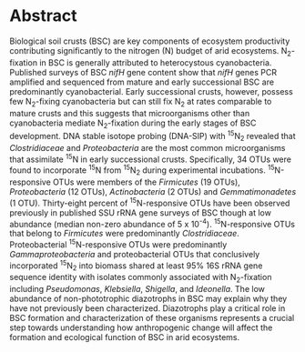 Abstract
========

Biological soil crusts (BSC) are key components of ecosystem productivity contributing significantly to the nitrogen (N) budget of arid ecosystems. N<sub>2</sub>-fixation in BSC is generally attributed to heterocystous cyanobacteria. Published surveys of BSC *nifH* gene content show that *nifH* genes PCR amplified and sequenced from mature and early successional BSC are predominantly cyanobacterial. Early successional crusts, however, possess few N<sub>2</sub>-fixing cyanobacteria but can still fix N<sub>2</sub> at rates comparable to mature crusts and this suggests that microorganisms other than cyanobacteria mediate N<sub>2</sub>-fixation during the early stages of BSC development. DNA stable isotope probing (DNA-SIP) with <sup>15</sup>N<sub>2</sub> revealed that *Clostridiaceae* and *Proteobacteria* are the most common microorganisms that assimilate <sup>15</sup>N in early successional crusts. Specifically, 34 OTUs were found to incorporate <sup>15</sup>N from <sup>15</sup>N<sub>2</sub> during experimental incubations. <sup>15</sup>N-responsive OTUs were members of the *Firmicutes* (19 OTUs), *Proteobacteria* (12 OTUs), *Actinobacteria* (2 OTUs) and *Gemmatimonadetes* (1 OTU). Thirty-eight percent of <sup>15</sup>N-responsive OTUs have been observed previously in published SSU rRNA gene surveys of BSC though at low abundance (median non-zero abundance of 5 x 10<sup>-4</sup>). <sup>15</sup>N-responsive OTUs that belong to *Firmicutes* were predominantly *Clostridiaceae*. Proteobacterial <sup>15</sup>N-responsive OTUs were predominantly *Gammaproteobacteria* and proteobacterial OTUs that conclusively incorporated <sup>15</sup>N<sub>2</sub> into biomass shared at least 95% 16S rRNA gene sequence identity with isolates commonly associated with N<sub>2</sub>-fixation including *Pseudomonas*, *Klebsiella*, *Shigella*, and *Ideonella*. The low abundance of non-phototrophic diazotrophs in BSC may explain why they have not previously been characterized. Diazotrophs play a critical role in BSC formation and characterization of these organisms represents a crucial step towards understanding how anthropogenic change will affect the formation and ecological function of BSC in arid ecosystems.
